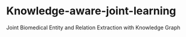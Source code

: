 # Knowledge-aware-joint-learning
Joint Biomedical Entity and Relation Extraction with Knowledge Graph
